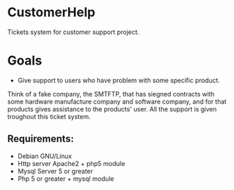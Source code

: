 # CustomerHelp
Tickets system for customer support project.
# Goals
* Give support to users who have problem with some specific product.

Think of a fake company, the SMTFTP, that has siegned contracts with some hardware manufacture company and software company, and for that products gives assistance to the products' user.
All the support is given troughout this ticket system.

## Requirements:
* Debian GNU/Linux
* Http server Apache2 + php5 module
* Mysql Server 5 or greater
* Php 5 or greater  + mysql module

